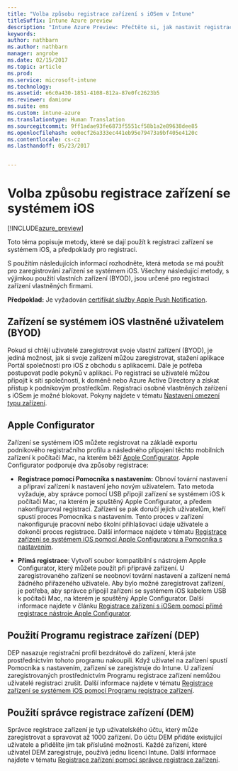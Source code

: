 ```yaml
---
title: "Volba způsobu registrace zařízení s iOSem v Intune"
titleSuffix: Intune Azure preview
description: "Intune Azure Preview: Přečtěte si, jak nastavit registraci zařízení se systémem iOS v Microsoft Intune."
keywords: 
author: nathbarn
ms.author: nathbarn
manager: angrobe
ms.date: 02/15/2017
ms.topic: article
ms.prod: 
ms.service: microsoft-intune
ms.technology: 
ms.assetid: e6c0a430-1851-4108-812a-87e0fc2623b5
ms.reviewer: damionw
ms.suite: ems
ms.custom: intune-azure
ms.translationtype: Human Translation
ms.sourcegitcommit: 9ff1adae93fe6873f5551cf58b1a2e89638dee85
ms.openlocfilehash: ee0ecf26a333ec441eb95e79473a9bf405e4120c
ms.contentlocale: cs-cz
ms.lasthandoff: 05/23/2017


---
```


# <a name="choose-how-to-enroll-ios-devices"></a>Volba způsobu registrace zařízení se systémem iOS

[!INCLUDE[azure_preview](./includes/azure_preview.md)]

Toto téma popisuje metody, které se dají použít k registraci zařízení se systémem iOS, a předpoklady pro registraci.

S použitím následujících informací rozhodněte, která metoda se má použít pro zaregistrování zařízení se systémem iOS. Všechny následující metody, s výjimkou použití vlastních zařízení (BYOD), jsou určené pro registraci zařízení vlastněných firmami.

**Předpoklad:** Je vyžadován [certifikát služby Apple Push Notification](apple-mdm-push-certificate-get.md).

## <a name="user-owned-ios-devices-byod"></a>Zařízení se systémem iOS vlastněné uživatelem (BYOD)

Pokud si chtějí uživatelé zaregistrovat svoje vlastní zařízení (BYOD), je jediná možnost, jak si svoje zařízení můžou zaregistrovat, stažení aplikace Portál společnosti pro iOS z obchodu s aplikacemi. Dále je potřeba postupovat podle pokynů v aplikaci. Po registraci se uživatelé můžou připojit k síti společnosti, k doméně nebo Azure Active Directory a získat přístup k podnikovým prostředkům. Registraci osobně vlastněných zařízení s iOSem je možné blokovat. Pokyny najdete v tématu [Nastavení omezení typu zařízení](enrollment-restrictions-set.md#set-device-type-restrictions).

## <a name="apple-configurator"></a>Apple Configurator

Zařízení se systémem iOS můžete registrovat na základě exportu podnikového registračního profilu a následného připojení těchto mobilních zařízení k počítači Mac, na kterém běží [Apple Configurator](http://go.microsoft.com/fwlink/?LinkId=518017). Apple Configurator podporuje dva způsoby registrace:

- **Registrace pomocí Pomocníka s nastavením:** Obnoví tovární nastavení a připraví zařízení k nastavení jeho novým uživatelem. Tato metoda vyžaduje, aby správce pomocí USB připojil zařízení se systémem iOS k počítači Mac, na kterém je spuštěný Apple Configurator, a předem nakonfiguroval registraci. Zařízení se pak doručí jejich uživatelům, kteří spustí proces Pomocníka s nastavením. Tento proces v zařízení nakonfiguruje pracovní nebo školní přihlašovací údaje uživatele a dokončí proces registrace. Další informace najdete v tématu [Registrace zařízení se systémem iOS pomocí Apple Configuratoru a Pomocníka s nastavením](apple-configurator-setup-assistant-enroll-ios.md).

- **Přímá registrace**: Vytvoří soubor kompatibilní s nástrojem Apple Configurator, který můžete použít při přípravě zařízení. U zaregistrovaného zařízení se neobnoví tovární nastavení a zařízení nemá žádného přiřazeného uživatele. Aby bylo možné zaregistrovat zařízení, je potřeba, aby správce připojil zařízení se systémem iOS kabelem USB k počítači Mac, na kterém je spuštěný Apple Configurator. Další informace najdete v článku [Registrace zařízení s iOSem pomocí přímé registrace nástroje Apple Configurator](apple-configurator-direct-enroll-ios.md).

## <a name="use-the-device-enrollment-program-dep"></a>Použití Programu registrace zařízení (DEP)

DEP nasazuje registrační profil bezdrátově do zařízení, která jste prostřednictvím tohoto programu nakoupili. Když uživatel na zařízení spustí Pomocníka s nastavením, zařízení se zaregistruje do Intune. U zařízení zaregistrovaných prostřednictvím Programu registrace zařízení nemůžou uživatelé registraci zrušit. Další informace najdete v tématu [Registrace zařízení se systémem iOS pomocí Programu registrace zařízení](device-enrollment-program-enroll-ios.md).

## <a name="use-the-device-enrollment-manager-dem"></a>Použití správce registrace zařízení (DEM)
Správce registrace zařízení je typ uživatelského účtu, který může zaregistrovat a spravovat až 1000 zařízení. Do účtu DEM přidáte existující uživatele a přidělíte jim tak příslušné možnosti. Každé zařízení, které uživatel DEM zaregistruje, používá jednu licenci Intune. Další informace najdete v tématu [Registrace zařízení pomocí správce registrace zařízení](device-enrollment-manager-enroll.md).

